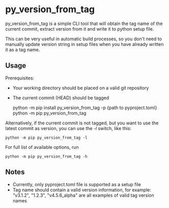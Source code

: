 # py_version_from_tag
py_version_from_tag is a simple CLI tool that will obtain the tag name of the current commit, extract version from it
and write it to python setup file.

This can be very useful in automatic build processes, so you don't need to manually update version string in setup files
when you have already written it as a tag name.

Usage
----------

Prerequisites:
- Your working directory should be placed on a valid git repository
- The current commit (HEAD) should be tagged


    python -m pip install py_version_from_tag -p {path to pyproject.toml}
    python -m pip py_version_from_tag

Alternatively, if the current commit is not tagged, but you want to use the latest commit as version,
you can use the *-l* switch, like this:

    python -m pip py_version_from_tag -l

For full list of available options, run

    python -m pip py_version_from_tag -h

Notes
----------
- Currently, only pyproject.toml file is supported as a setup file
- Tag name should contain a valid version information, for example: "v3.1.2", "1.2.3", "v4.5.6_alpha" are all examples
of valid tag version names

